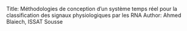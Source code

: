 Title: Méthodologies de conception d’un système temps réel pour la classification des signaux physiologiques par les RNA
Author: Ahmed Blaiech, ISSAT Sousse
